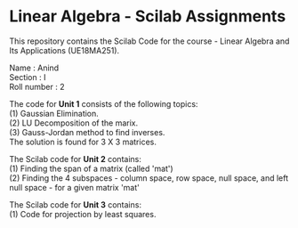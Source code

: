 # Linear Algebra - Scilab Assignments
This repository contains the Scilab Code for the course - Linear Algebra and Its Applications  (UE18MA251).

Name : Anind <br />
Section : I <br />
Roll number : 2 <br />



The code for <b>Unit 1</b> consists of the following topics: <br />
(1) Gaussian Elimination. <br />
(2) LU Decomposition of the marix.  <br />
(3) Gauss-Jordan method to find inverses.  <br />
The solution is found for 3 X 3 matrices.  <br />


The Scilab code for <b>Unit 2</b> contains:<br/>
(1) Finding the span of a matrix (called 'mat') <br/>
(2) Finding the 4 subspaces - column space, row space, null space, and left null space - for a given matrix 'mat' <br/>


The Scilab code for <b>Unit 3</b> contains:<br/>
(1) Code for projection by least squares. <br/>

